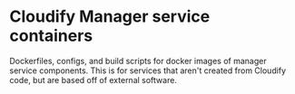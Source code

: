 # Cloudify Manager service containers

Dockerfiles, configs, and build scripts for docker images of manager service
components.
This is for services that aren't created from Cloudify code, but are
based off of external software.
